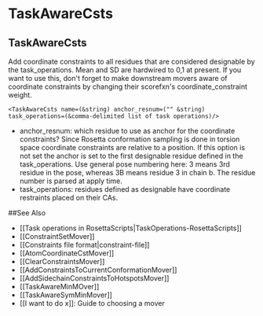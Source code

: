 # TaskAwareCsts
## TaskAwareCsts

Add coordinate constraints to all residues that are considered designable by the task\_operations. Mean and SD are hardwired to 0,1 at present. If you want to use this, don't forget to make downstream movers aware of coordinate constraints by changing their scorefxn's coordinate\_constraint weight.

```
<TaskAwareCsts name=(&string) anchor_resnum=("" &string) task_operations=(&comma-delimited list of task operations)/>
```
-  anchor_resnum: which residue to use as anchor for the coordinate constraints? Since Rosetta conformation sampling is done in torsion space coordinate constraints are relative to a position. If this option is not set the anchor is set to the first designable residue defined in the task_operations. Use general pose numbering here: 3 means 3rd residue in the pose, whereas 3B means residue 3 in chain b. The residue number is parsed at apply time.
-  task_operations: residues defined as designable have coordinate restraints placed on their CAs.



##See Also

* [[Task operations in RosettaScripts|TaskOperations-RosettaScripts]]
* [[ConstraintSetMover]]
* [[Constraints file format|constraint-file]]
* [[AtomCoordinateCstMover]]
* [[ClearConstraintsMover]]
* [[AddConstraintsToCurrentConformationMover]]
* [[AddSidechainConstraintsToHotspotsMover]]
* [[TaskAwareMinMOver]]
* [[TaskAwareSymMinMover]]
* [[I want to do x]]: Guide to choosing a mover